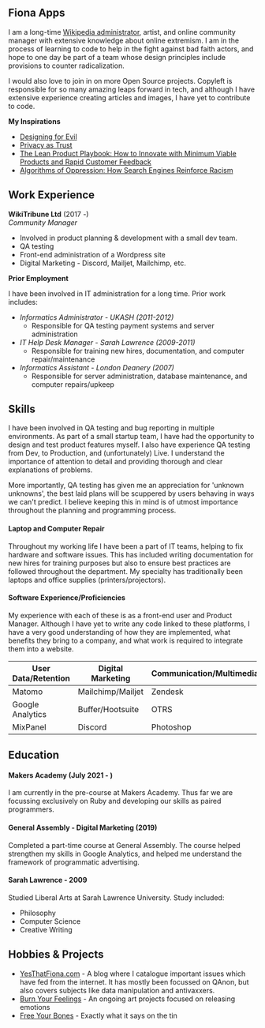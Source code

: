 ## Fiona Apps

I am a long-time <a href="https://en.wikipedia.org/wiki/User:Panyd">Wikipedia administrator</a>, artist, and online community manager with extensive knowledge about online extremism. I am in the process of learning to code to help in the fight against bad faith actors, and hope to one day be part of a team whose design principles include provisions to counter radicalization. 

I would also love to join in on more Open Source projects. Copyleft is responsible for so many amazing leaps forward in tech, and although I have extensive experience creating articles and images, I have yet to contribute to code.

**My Inspirations**

* <a href = "https://www.gaijin.com/2015/04/designing-for-evil/">Designing for Evil</a>
* <a href = "https://www.goodreads.com/book/show/36742119-privacy-as-trust">Privacy as Trust</a>
* <a href = "https://leanproductplaybook.com/">The Lean Product Playbook: How to Innovate with Minimum Viable Products and Rapid Customer Feedback</a>
* <a href = "https://nyupress.org/9781479837243/algorithms-of-oppression/">Algorithms of Oppression: How Search Engines Reinforce Racism</a>
<!--------
## Projects

| Name                         | Description       | Tech/tools        |
| ---------------------------- | ----------------- | ----------------- |
| **Final project**            | A webapp to do x. | React, Jest, etc. |
| **Something else worked on** | A webapp to do y. | Ruby              |
---->

## Work Experience

**WikiTribune Ltd** (2017 -)  
_Community Manager_

- Involved in product planning & development with a small dev team.
- QA testing
- Front-end administration of a Wordpress site
- Digital Marketing - Discord, Mailjet, Mailchimp, etc.

**Prior Employment**  

I have been involved in IT administration for a long time. Prior work includes:
- _Informatics Administrator - UKASH (2011-2012)_
  - Responsible for QA testing payment systems and server administration
- _IT Help Desk Manager - Sarah Lawrence (2009-2011)_
  - Responsible for training new hires, documentation, and computer repair/maintenance
- _Informatics Assistant - London Deanery (2007)_
  - Responsible for server administration, database maintenance, and computer repairs/upkeep

## Skills

I have been involved in QA testing and bug reporting in multiple environments. As part of a small startup team, I have had the opportunity to design and test product features myself. I also have experience QA testing from Dev, to Production, and (unfortunately) Live. I understand the importance of attention to detail and providing thorough and clear explanations of problems.

More importantly, QA testing has given me an appreciation for 'unknown unknowns', the best laid plans will be scuppered by users behaving in ways we can't predict. I believe keeping this in mind is of utmost importance throughout the planning and programming process.

#### Laptop and Computer Repair

Throughout my working life I have been a part of IT teams, helping to fix hardware and software issues. This has included writing documentation for new hires for training purposes but also to ensure best practices are followed throughout the department. My specialty has traditionally been laptops and office supplies (printers/projectors).

#### Software Experience/Proficiencies
My experience with each of these is as a front-end user and Product Manager. Although I have yet to write any code linked to these platforms, I have a very good understanding of how they are implemented, what benefits they bring to a company, and what work is required to integrate them into a website.


| User Data/Retention | Digital Marketing | Communication/Multimedia |
| ------------------- | ----------------- | ------------------------ |
| Matomo              | Mailchimp/Mailjet | Zendesk                  |
| Google Analytics    | Buffer/Hootsuite  | OTRS                     |
| MixPanel            | Discord            | Photoshop                |
                   

## Education

#### Makers Academy (July 2021 - )
I am currently in the pre-course at Makers Academy. Thus far we are focussing exclusively on Ruby and developing our skills as paired programmers.

#### General Assembly - Digital Marketing (2019)
Completed a part-time course at General Assembly. The course helped strengthen my skills in Google Analytics, and helped me understand the framework of programmatic advertising.

#### Sarah Lawrence - 2009
Studied Liberal Arts at Sarah Lawrence University. Study included:

- Philosophy
- Computer Science
- Creative Writing

## Hobbies & Projects

* <a href="https://www.yesthatfiona.com">YesThatFiona.com</a> - A blog where I catalogue important issues which have fed from the internet. It has mostly been focussed on QAnon, but also covers subjects like data manipulation and antivaxxers.
* <a href="https://www.burnyourfeelings.com">Burn Your Feelings</a> - An ongoing art projects focused on releasing emotions
* <a href="https://www.freeyourbones.com">Free Your Bones</a> - Exactly what it says on the tin
